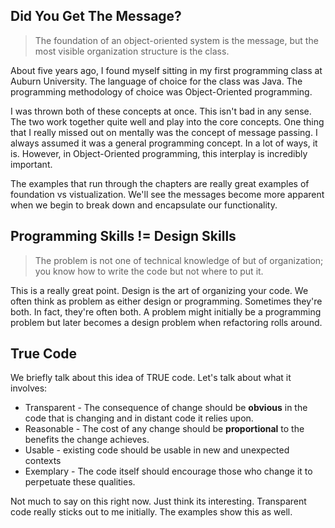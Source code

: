 ## Did You Get The Message?

> The foundation of an object-oriented system is the message, but the most visible
> organization structure is the class.

About five years ago, I found myself sitting in my first programming class at Auburn University. The language of choice for the class was Java. The programming methodology of choice was Object-Oriented programming.

I was thrown both of these concepts at once. This isn't bad in any sense. The two work together quite well and play into the core concepts. One thing that I really missed out on mentally was the concept of message passing. I always assumed it was a general programming concept. In a lot of ways, it is. However, in Object-Oriented programming, this interplay is incredibly important.

The examples that run through the chapters are really great examples of foundation vs vistualization. We'll see the messages become more apparent when we begin to break down and encapsulate our functionality.  

## Programming Skills != Design Skills

> The problem is not one of technical knowledge of but of organization; you know how to write the code but not where to put it.

This is a really great point. Design is the art of organizing your code. We often think as problem as either design or programming. Sometimes they're both. In fact, they're often both. A problem might initially be a programming problem but later becomes a design problem when refactoring rolls around.

## True Code

We briefly talk about this idea of TRUE code. Let's talk about what it involves:

* Transparent - The consequence of change should be **obvious** in the code that is changing and in distant code it relies upon.  
* Reasonable - The cost of any change should be **proportional** to the benefits the change achieves.
* Usable - existing code should be usable in new and unexpected contexts
* Exemplary - The code itself should encourage those who change it to perpetuate these qualities.

Not much to say on this right now. Just think its interesting. Transparent code really sticks out to me initially. The examples show this as well.
